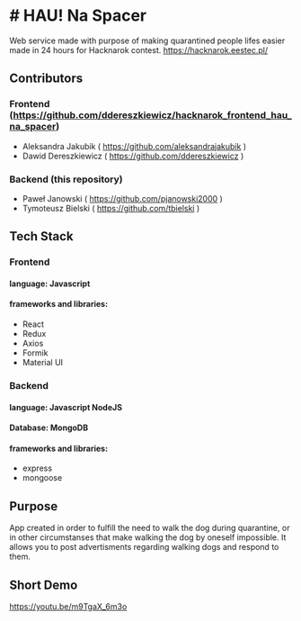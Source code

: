 # # HAU! Na Spacer

Web service made with purpose of making quarantined people lifes easier made in 24 hours for Hacknarok contest. https://hacknarok.eestec.pl/

## Contributors

### Frontend (https://github.com/ddereszkiewicz/hacknarok_frontend_hau_na_spacer)
- Aleksandra Jakubik ( https://github.com/aleksandrajakubik )
- Dawid Dereszkiewicz ( https://github.com/ddereszkiewicz )

### Backend (this repository)
- Paweł Janowski ( https://github.com/pjanowski2000 )
- Tymoteusz Bielski ( https://github.com/tbielski )

## Tech Stack
### Frontend
#### language: Javascript
#### frameworks and libraries:
- React
- Redux
- Axios
- Formik
- Material UI
### Backend
#### language: Javascript NodeJS
#### Database: MongoDB
#### frameworks and libraries:
- express
- mongoose
## Purpose

App created in order to fulfill the need to walk the dog during quarantine, or in other circumstanses that make walking the dog by oneself impossible. It allows you to post advertisments regarding walking dogs and respond to them. 
## Short Demo
https://youtu.be/m9TgaX_6m3o
